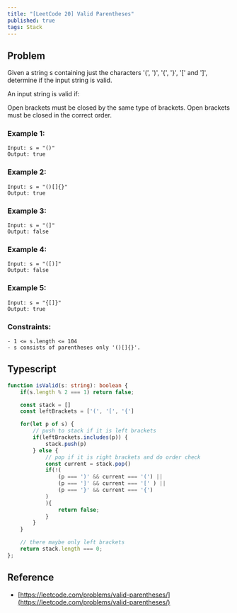 ```yaml
---
title: "[LeetCode 20] Valid Parentheses"
published: true
tags: Stack
---
```


## Problem

Given a string s containing just the characters '(', ')', '{', '}', '[' and ']', determine if the input string is valid.

An input string is valid if:

Open brackets must be closed by the same type of brackets.
Open brackets must be closed in the correct order.
 
### Example 1:

```
Input: s = "()"
Output: true
```

### Example 2:

```
Input: s = "()[]{}"
Output: true
```

### Example 3:

```
Input: s = "(]"
Output: false
```

### Example 4:

```
Input: s = "([)]"
Output: false
```

### Example 5:

```
Input: s = "{[]}"
Output: true
```
 
### Constraints:

```
- 1 <= s.length <= 104
- s consists of parentheses only '()[]{}'.
```

## Typescript

```typescript
function isValid(s: string): boolean {
    if(s.length % 2 === 1) return false;

    const stack = []
    const leftBrackets = ['(', '[', '{']

    for(let p of s) {
        // push to stack if it is left brackets
        if(leftBrackets.includes(p)) {
            stack.push(p)
        } else {
            // pop if it is right brackets and do order check
            const current = stack.pop()
            if(!(
                (p === ')' && current === '(') ||
                (p === ']' && current === '[' ) ||
                (p === '}' && current === '{')
            )
            ){
                return false;
            }
        }
    }

    // there maybe only left brackets
    return stack.length === 0;
};
```

## Reference

- [https://leetcode.com/problems/valid-parentheses/](https://leetcode.com/problems/valid-parentheses/)